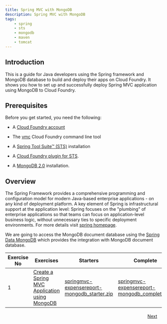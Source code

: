 ```yaml
---
title: Spring MVC with MongoDB
description: Spring MVC with MongoDB
tags:
    - spring
    - sts
    - mongodb
    - maven
    - tomcat
---
```

## Introduction
This is a guide for Java developers using the Spring framework and MongoDB database to build and deploy their apps on Cloud Foundry. It shows you how to set up and successfully deploy Spring MVC application using MongoDB to Cloud Foundry.

## Prerequisites
Before you get started, you need the following:

+  A [Cloud Foundry account](http://cloudfoundry.com/signup)
 
+  The [vmc](/tools/vmc/installing-vmc.html) Cloud Foundry command line tool

+  A [Spring Tool Suite™ (STS)](http://www.springsource.org/spring-tool-suite-download) installation

+  A [Cloud Foundry plugin for STS](/tools/STS/configuring-STS.html).

+  A [MongoDB 2.0](http://www.mongodb.org/downloads) installation.


## Overview
The Spring Framework provides a comprehensive programming and configuration model for modern Java-based enterprise applications - on any kind of deployment platform. A key element of Spring is infrastructural support at the application level: Spring focuses on the "plumbing" of enterprise applications so that teams can focus on application-level business logic, without unnecessary ties to specific deployment environments. For more details visit [spring homepage](http://www.springsource.org/spring-framework).

We are going to access the MongoDB document database using the [Spring Data MongoDB](http://www.springsource.org/spring-data/mongodb) which provides the integration with MongoDB document database.

<table class="spring-tutorial-index-table">
    <thead>
            <tr>
                <th>Exercise No</th>
                <th>Exercises</th>
                <th>Starters</th>
                <th>Complete</th>
            </tr>
    </thead>
    <tbody>
            <tr>
                <td>1</td>
                <td><a href='/frameworks/java/spring/tutorials/springmvc-mongodb/spring-expensereport-app-using-mongodb.html'>Create a Spring MVC Application using MongoDB</a></td>
                <td><a href='/code/tutorials/springmvc-mongodb/springmvc-expensereport-mongodb_starter.zip'>springmvc-expensereport-mongodb_starter.zip</a></td>
                <td><a href='/code/tutorials/springmvc-mongodb/springmvc-expensereport-mongodb_complete.zip'>springmvc-expensereport-mongodb_complete.zip</a></td>
            </tr>
    </tbody>
</table>

<a class="button-plain" style="padding: 3px 15px; float: right" href="/frameworks/java/spring/tutorials/springmvc-mongodb/spring-expensereport-app-using-mongodb.html">Next</a>
